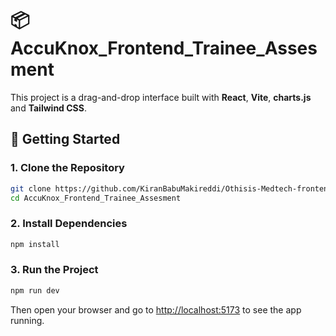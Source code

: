 # 📦 AccuKnox_Frontend_Trainee_Assesment

This project is a drag-and-drop interface built with **React**, **Vite**, **charts.js** and  **Tailwind CSS**.

## 🚀 Getting Started

### 1. Clone the Repository

```bash
git clone https://github.com/KiranBabuMakireddi/Othisis-Medtech-frontend.git](https://github.com/KiranBabuMakireddi/AccuKnox_Frontend_Trainee_Assesment.git
cd AccuKnox_Frontend_Trainee_Assesment
```

### 2. Install Dependencies

```bash
npm install
```

### 3. Run the Project

```bash
npm run dev
```

Then open your browser and go to [http://localhost:5173](http://localhost:5173) to see the app running.
